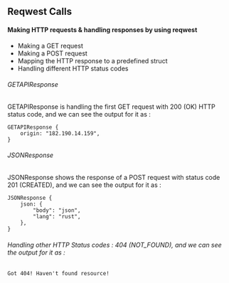 ## Reqwest Calls

#### Making HTTP requests & handling responses by using reqwest 

- Making a GET request
- Making a POST request
- Mapping the HTTP response to a predefined struct
- Handling different HTTP status codes

###### GETAPIResponse
GETAPIResponse is handling the first GET request with 200 (OK) HTTP status code, and we can see the output for it as :

```
GETAPIResponse {
    origin: "182.190.14.159",
}
```

###### JSONResponse
JSONResponse shows the response of a POST request with status code 201 (CREATED), and we can see the output for it as :

```
JSONResponse {
    json: {
        "body": "json",
        "lang": "rust",
    },
}
```

###### Handling other HTTP Status codes : 404 (NOT_FOUND), and we can see the output for it as :

```
Got 404! Haven't found resource!
```
